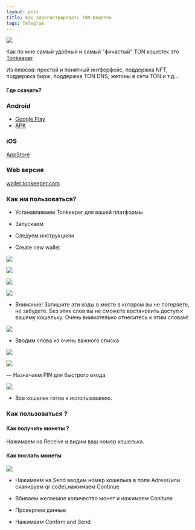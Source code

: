 ```yaml
---
layout: post
title: Как зарегистрировать TON Кошелек 
tags: Telegram
---
```

![](https://raw.githubusercontent.com/tatarinovms/tatarinovms.github.io/master/images/posts/Ton/logo.png)

Как по мне самый удобный и самый "фичастый" TON кошелек это [Tonkeeper](https://tonkeeper.com/)

Из плюсов: простой и понятный интферфейс, поддержка NFT, поддержка бирж, поддержка TON DNS, жетоны в сети TON и т.д...

#### Где скачать? 

### Android

- [Google Play](https://play.google.com/store/apps/details?id=com.ton_keeper)
- [APK](https://data2.ton.app/apk/tonkeeper.apk)

### iOS

[AppStore](https://apps.apple.com/us/app/tonkeeper/id1587742107)

### Web версия 

[wallet.tonkeeper.com](https://wallet.tonkeeper.com/)

### Как им пользоваться? 

- Устанавливаем Tonkeeper для вашей платформы

- Запускаем 

- Следуем инструкциям

- Create new wallet

![](https://raw.githubusercontent.com/tatarinovms/tatarinovms.github.io/master/images/posts/Ton/1.png)

![](https://raw.githubusercontent.com/tatarinovms/tatarinovms.github.io/master/images/posts/Ton/2.png)

![](https://raw.githubusercontent.com/tatarinovms/tatarinovms.github.io/master/images/posts/Ton/3.png)

![](https://raw.githubusercontent.com/tatarinovms/tatarinovms.github.io/master/images/posts/Ton/4_.png)

- Внимание! Запишите эти коды в месте в котором вы не потеряете, не забудете. Без этих слов вы не сможете востановить доступ к вашему кошельку. Очень внимательно отнеситесь к этим словам!

![](https://raw.githubusercontent.com/tatarinovms/tatarinovms.github.io/master/images/posts/Ton/4.png)

- Вводим слова из очень важного списка

![](https://raw.githubusercontent.com/tatarinovms/tatarinovms.github.io/master/images/posts/Ton/5.png)

![](https://raw.githubusercontent.com/tatarinovms/tatarinovms.github.io/master/images/posts/Ton/6.png)

— Назначаем PIN для быстрого входа

![](https://raw.githubusercontent.com/tatarinovms/tatarinovms.github.io/master/images/posts/Ton/7.png)

- Все кошелек готов к использованию. 

### Как пользоваться ? 

#### Как получить монеты ? 

Нажимаем на Receive и видим ваш номер кошелька. 

#### Как послать монеты

![](https://raw.githubusercontent.com/tatarinovms/tatarinovms.github.io/master/images/posts/Ton/8.png)

- Нажимаем на Send вводим номер кошелька в поле Adress(или сканируем qr code),нажимаем Continue

- Вбиваем желаемое количество монет и нажимаем Conitune

- Проверяем данные

- Нажимаем Confirm and Send


